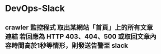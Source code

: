 # DevOps-Slack
## crawler 監控程式 取出某網站「首頁」上的所有文章連結 若回應為 HTTP 403、404、500 或取回文章內容時間高於1秒等情形，則發送告警至 slack 
